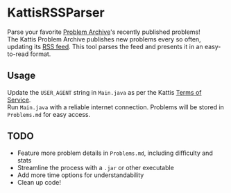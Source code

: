 # KattisRSSParser

Parse your favorite [Problem Archive](https://open.kattis.com)'s recently published problems!   
The Kattis Problem Archive publishes new problems every so often, updating its [RSS feed](https://open.kattis.com/rss/new-problems). This tool parses the feed and presents it in an easy-to-read format.

## Usage
Update the `USER_AGENT` string in `Main.java` as per the Kattis [Terms of Service](https://open.kattis.com/help/tos).   
Run `Main.java` with a reliable internet connection.
Problems will be stored in `Problems.md` for easy access.

## TODO
* Feature more problem details in `Problems.md`, including difficulty and stats
* Streamline the process with a `.jar` or other executable
* Add more time options for understandability
* Clean up code!